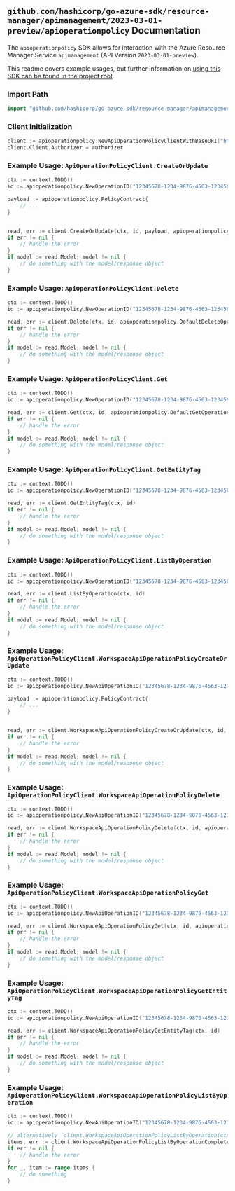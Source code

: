 
## `github.com/hashicorp/go-azure-sdk/resource-manager/apimanagement/2023-03-01-preview/apioperationpolicy` Documentation

The `apioperationpolicy` SDK allows for interaction with the Azure Resource Manager Service `apimanagement` (API Version `2023-03-01-preview`).

This readme covers example usages, but further information on [using this SDK can be found in the project root](https://github.com/hashicorp/go-azure-sdk/tree/main/docs).

### Import Path

```go
import "github.com/hashicorp/go-azure-sdk/resource-manager/apimanagement/2023-03-01-preview/apioperationpolicy"
```


### Client Initialization

```go
client := apioperationpolicy.NewApiOperationPolicyClientWithBaseURI("https://management.azure.com")
client.Client.Authorizer = authorizer
```


### Example Usage: `ApiOperationPolicyClient.CreateOrUpdate`

```go
ctx := context.TODO()
id := apioperationpolicy.NewOperationID("12345678-1234-9876-4563-123456789012", "example-resource-group", "serviceValue", "apiIdValue", "operationIdValue")

payload := apioperationpolicy.PolicyContract{
	// ...
}


read, err := client.CreateOrUpdate(ctx, id, payload, apioperationpolicy.DefaultCreateOrUpdateOperationOptions())
if err != nil {
	// handle the error
}
if model := read.Model; model != nil {
	// do something with the model/response object
}
```


### Example Usage: `ApiOperationPolicyClient.Delete`

```go
ctx := context.TODO()
id := apioperationpolicy.NewOperationID("12345678-1234-9876-4563-123456789012", "example-resource-group", "serviceValue", "apiIdValue", "operationIdValue")

read, err := client.Delete(ctx, id, apioperationpolicy.DefaultDeleteOperationOptions())
if err != nil {
	// handle the error
}
if model := read.Model; model != nil {
	// do something with the model/response object
}
```


### Example Usage: `ApiOperationPolicyClient.Get`

```go
ctx := context.TODO()
id := apioperationpolicy.NewOperationID("12345678-1234-9876-4563-123456789012", "example-resource-group", "serviceValue", "apiIdValue", "operationIdValue")

read, err := client.Get(ctx, id, apioperationpolicy.DefaultGetOperationOptions())
if err != nil {
	// handle the error
}
if model := read.Model; model != nil {
	// do something with the model/response object
}
```


### Example Usage: `ApiOperationPolicyClient.GetEntityTag`

```go
ctx := context.TODO()
id := apioperationpolicy.NewOperationID("12345678-1234-9876-4563-123456789012", "example-resource-group", "serviceValue", "apiIdValue", "operationIdValue")

read, err := client.GetEntityTag(ctx, id)
if err != nil {
	// handle the error
}
if model := read.Model; model != nil {
	// do something with the model/response object
}
```


### Example Usage: `ApiOperationPolicyClient.ListByOperation`

```go
ctx := context.TODO()
id := apioperationpolicy.NewOperationID("12345678-1234-9876-4563-123456789012", "example-resource-group", "serviceValue", "apiIdValue", "operationIdValue")

read, err := client.ListByOperation(ctx, id)
if err != nil {
	// handle the error
}
if model := read.Model; model != nil {
	// do something with the model/response object
}
```


### Example Usage: `ApiOperationPolicyClient.WorkspaceApiOperationPolicyCreateOrUpdate`

```go
ctx := context.TODO()
id := apioperationpolicy.NewApiOperationID("12345678-1234-9876-4563-123456789012", "example-resource-group", "serviceValue", "workspaceIdValue", "apiIdValue", "operationIdValue")

payload := apioperationpolicy.PolicyContract{
	// ...
}


read, err := client.WorkspaceApiOperationPolicyCreateOrUpdate(ctx, id, payload, apioperationpolicy.DefaultWorkspaceApiOperationPolicyCreateOrUpdateOperationOptions())
if err != nil {
	// handle the error
}
if model := read.Model; model != nil {
	// do something with the model/response object
}
```


### Example Usage: `ApiOperationPolicyClient.WorkspaceApiOperationPolicyDelete`

```go
ctx := context.TODO()
id := apioperationpolicy.NewApiOperationID("12345678-1234-9876-4563-123456789012", "example-resource-group", "serviceValue", "workspaceIdValue", "apiIdValue", "operationIdValue")

read, err := client.WorkspaceApiOperationPolicyDelete(ctx, id, apioperationpolicy.DefaultWorkspaceApiOperationPolicyDeleteOperationOptions())
if err != nil {
	// handle the error
}
if model := read.Model; model != nil {
	// do something with the model/response object
}
```


### Example Usage: `ApiOperationPolicyClient.WorkspaceApiOperationPolicyGet`

```go
ctx := context.TODO()
id := apioperationpolicy.NewApiOperationID("12345678-1234-9876-4563-123456789012", "example-resource-group", "serviceValue", "workspaceIdValue", "apiIdValue", "operationIdValue")

read, err := client.WorkspaceApiOperationPolicyGet(ctx, id, apioperationpolicy.DefaultWorkspaceApiOperationPolicyGetOperationOptions())
if err != nil {
	// handle the error
}
if model := read.Model; model != nil {
	// do something with the model/response object
}
```


### Example Usage: `ApiOperationPolicyClient.WorkspaceApiOperationPolicyGetEntityTag`

```go
ctx := context.TODO()
id := apioperationpolicy.NewApiOperationID("12345678-1234-9876-4563-123456789012", "example-resource-group", "serviceValue", "workspaceIdValue", "apiIdValue", "operationIdValue")

read, err := client.WorkspaceApiOperationPolicyGetEntityTag(ctx, id)
if err != nil {
	// handle the error
}
if model := read.Model; model != nil {
	// do something with the model/response object
}
```


### Example Usage: `ApiOperationPolicyClient.WorkspaceApiOperationPolicyListByOperation`

```go
ctx := context.TODO()
id := apioperationpolicy.NewApiOperationID("12345678-1234-9876-4563-123456789012", "example-resource-group", "serviceValue", "workspaceIdValue", "apiIdValue", "operationIdValue")

// alternatively `client.WorkspaceApiOperationPolicyListByOperation(ctx, id)` can be used to do batched pagination
items, err := client.WorkspaceApiOperationPolicyListByOperationComplete(ctx, id)
if err != nil {
	// handle the error
}
for _, item := range items {
	// do something
}
```
